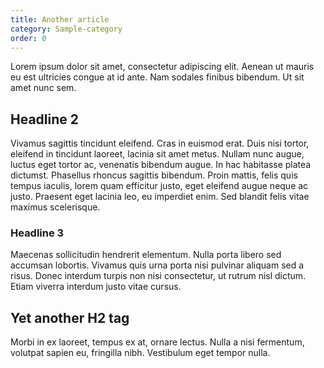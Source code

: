 ```yaml
---
title: Another article
category: Sample-category
order: 0
---
```


Lorem ipsum dolor sit amet, consectetur adipiscing elit. Aenean ut mauris eu est ultricies congue at id ante. Nam sodales finibus bibendum. Ut sit amet nunc sem.

## Headline 2

Vivamus sagittis tincidunt eleifend. Cras in euismod erat. Duis nisi tortor, eleifend in tincidunt laoreet, lacinia sit amet metus. Nullam nunc augue, luctus eget tortor ac, venenatis bibendum augue. In hac habitasse platea dictumst. Phasellus rhoncus sagittis bibendum. Proin mattis, felis quis tempus iaculis, lorem quam efficitur justo, eget eleifend augue neque ac justo. Praesent eget lacinia leo, eu imperdiet enim. Sed blandit felis vitae maximus scelerisque.

### Headline 3

Maecenas sollicitudin hendrerit elementum. Nulla porta libero sed accumsan lobortis. Vivamus quis urna porta nisi pulvinar aliquam sed a risus. Donec interdum turpis non nisi consectetur, ut rutrum nisl dictum. Etiam viverra interdum justo vitae cursus.

## Yet another H2 tag

Morbi in ex laoreet, tempus ex at, ornare lectus. Nulla a nisi fermentum, volutpat sapien eu, fringilla nibh. Vestibulum eget tempor nulla.